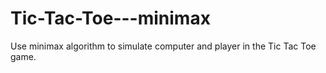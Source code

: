 # Tic-Tac-Toe---minimax

Use minimax algorithm to simulate computer and player in the Tic Tac Toe game.
